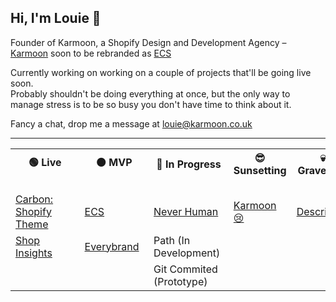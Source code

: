 ## Hi, I'm Louie 👋

<p>Founder of Karmoon, a Shopify Design and Development Agency – <a href="https://karmoon.co.uk" title="Karmoon | Shopify Design and Development Agency">Karmoon</a> soon to be rebranded as <a href="https://e-commerce.studio" title="E-commerce Studio | Shopify Design and Development Agency">ECS</a> </p>

<p>Currently working on working on a couple of projects that'll be going live soon. <br>Probably shouldn't be doing everything at once, but the only way to manage stress is to be so busy you don't have time to think about it.</p>

<p>Fancy a chat, drop me a message at <a href="mailto:louie@karmoon.co.uk">louie@karmoon.co.uk</a></p>

---

<table>
  <tr>
    <th>🟢 Live &nbsp;&nbsp;&nbsp;&nbsp;&nbsp;&nbsp;&nbsp;&nbsp;&nbsp;&nbsp;&nbsp;&nbsp;&nbsp;&nbsp;&nbsp;&nbsp;&nbsp;&nbsp;&nbsp;&nbsp;&nbsp;&nbsp;</th>
    <th>🟠 MVP &nbsp;&nbsp;&nbsp;&nbsp;&nbsp;&nbsp;&nbsp;&nbsp;&nbsp;&nbsp;&nbsp;&nbsp;&nbsp;&nbsp;&nbsp;&nbsp;&nbsp;&nbsp;&nbsp;&nbsp;&nbsp;&nbsp;</th>
    <th>🚧 In Progress &nbsp;&nbsp;&nbsp;&nbsp;&nbsp;&nbsp;&nbsp;&nbsp;&nbsp;&nbsp;&nbsp;&nbsp;&nbsp;&nbsp;&nbsp;&nbsp;&nbsp;&nbsp;&nbsp;&nbsp;&nbsp;&nbsp;&nbsp;&nbsp;&nbsp;&nbsp;</th>
    <th>😎 Sunsetting &nbsp;&nbsp;&nbsp;&nbsp;&nbsp;&nbsp;&nbsp;&nbsp;&nbsp;&nbsp;&nbsp;&nbsp;&nbsp;&nbsp;&nbsp;&nbsp;&nbsp;&nbsp;</th>
    <th>💀 Graveyard &nbsp;&nbsp;&nbsp;&nbsp;&nbsp;&nbsp;&nbsp;&nbsp;&nbsp;&nbsp;&nbsp;&nbsp;&nbsp;&nbsp;&nbsp;&nbsp;&nbsp;&nbsp;</th>
  </tr>
  <tr>
    <td><a href="https://themes.shopify.com/themes/carbon/styles/studio" title="Carbon Shopify Theme">Carbon: Shopify Theme</a></td>
    <td><a href="https://e-commerce.studio" title="E-commerce Studio | Shopify Design and Development Agency">ECS</a></td>
    <td><a href="https://neverhuman.co" title="Never Human">Never Human</a></td>
    <td><a href="https://karmoon.co.uk" title="Karmoon | Shopify Design and Development Agency">Karmoon 😢</a></td>
    <td><a href="https://descripti.ai/" title="AI Product Descriptions">Descripti.ai</a></td>
  </tr>
  <tr>
    <td><a href="https://getshopinsights.com" title="Shop Insights | Shopify Theme Detector">Shop Insights</td>
    <td><a href="https://everybrand.co" title="Everybrand | E-commerce Design">Everybrand</a></td>
    <td>Path (In Development)</td>
    <td></td>
    <td></td>
  </tr>
  <tr>
    <td></td>
    <td></td>
    <td>Git Commited (Prototype) </td>
    <td></td>
    <td></td>
  </tr>
</table>
